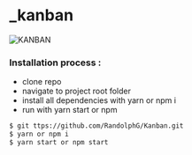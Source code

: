 # _kanban

![KANBAN](_kanban_00.gif)

### Installation process :

- clone repo
- navigate to project root folder
- install all dependencies with yarn or npm i
- run with yarn start or npm


```bash
$ git ttps://github.com/RandolphG/Kanban.git
$ yarn or npm i
$ yarn start or npm start
```
